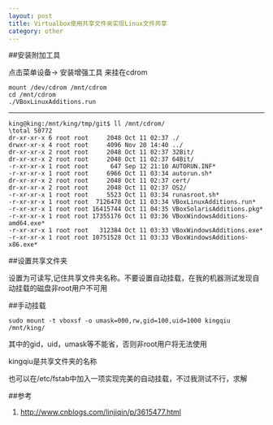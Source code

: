 ```yaml
---
layout: post
title: Virtualbox使用共享文件夹实现Linux文件共享
category: other
---
```


##安装附加工具

点击菜单设备-> 安装增强工具  来挂在cdrom

    mount /dev/cdrom /mnt/cdrom
    cd /mnt/cdrom
    ./VBoxLinuxAdditions.run

---

    king@king:/mnt/king/tmp/git$ ll /mnt/cdrom/
    \total 50772
    dr-xr-xr-x 6 root root     2048 Oct 11 02:37 ./
    drwxr-xr-x 4 root root     4096 Nov 20 14:40 ../
    dr-xr-xr-x 2 root root     2048 Oct 11 02:37 32Bit/
    dr-xr-xr-x 2 root root     2048 Oct 11 02:37 64Bit/
    -r-xr-xr-x 1 root root      647 Sep 12 21:10 AUTORUN.INF*
    -r-xr-xr-x 1 root root     6966 Oct 11 03:34 autorun.sh*
    dr-xr-xr-x 2 root root     2048 Oct 11 02:37 cert/
    dr-xr-xr-x 2 root root     2048 Oct 11 02:37 OS2/
    -r-xr-xr-x 1 root root     5523 Oct 11 03:34 runasroot.sh*
    -r-xr-xr-x 1 root root  7126478 Oct 11 03:34 VBoxLinuxAdditions.run*
    -r-xr-xr-x 1 root root 16415744 Oct 11 04:35 VBoxSolarisAdditions.pkg*
    -r-xr-xr-x 1 root root 17355176 Oct 11 03:36 VBoxWindowsAdditions-amd64.exe*
    -r-xr-xr-x 1 root root   312384 Oct 11 03:33 VBoxWindowsAdditions.exe*
    -r-xr-xr-x 1 root root 10751528 Oct 11 03:33 VBoxWindowsAdditions-x86.exe*

##设置共享文件夹

设置为可读写,记住共享文件夹名称。不要设置自动挂载，在我的机器测试发现自动挂载的磁盘非root用户不可用

##手动挂载

    sudo mount -t vboxsf -o umask=000,rw,gid=100,uid=1000 kingqiu /mnt/king/

其中的gid，uid，umask等不能省，否则非root用户将无法使用

kingqiu是共享文件夹的名称

也可以在/etc/fstab中加入一项实现完美的自动挂载，不过我测试不行，求解


##参考
1. <http://www.cnblogs.com/linjiqin/p/3615477.html>
